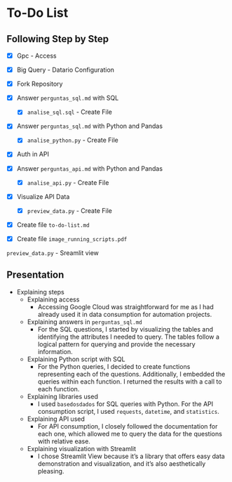 # To-Do List

## Following Step by Step
- [x] Gpc - Access
- [x] Big Query - Datario Configuration
- [x] Fork Repository
- [x] Answer `perguntas_sql.md` with SQL
    - [x] `analise_sql.sql` - Create File
- [x] Answer `perguntas_sql.md` with Python and Pandas
    - [x] `analise_python.py` - Create File
- [x] Auth in API
- [x] Answer `perguntas_api.md` with Python and Pandas
    - [x] `analise_api.py` - Create File 
- [x] Visualize API Data
    - [x] `preview_data.py` - Create File
- [x] Create file `to-do-list.md`
- [x] Create file `image_running_scripts.pdf`


`preview_data.py` - Sreamlit view  

## Presentation
   - Explaining steps
       - Explaining access
           - Accessing Google Cloud was straightforward for me as I had already used it in data consumption for automation projects.
       - Explaining answers in `perguntas_sql.md`
           - For the SQL questions, I started by visualizing the tables and identifying the attributes I needed to query. The tables follow a logical pattern for querying and provide the necessary information.
       - Explaining Python script with SQL
           - For the Python queries, I decided to create functions representing each of the questions. Additionally, I embedded the queries within each function. I returned the results with a call to each function.
       - Explaining libraries used
           - I used `basedosdados` for SQL queries with Python. For the API consumption script, I used `requests`, `datetime`, and `statistics`.
       - Explaining API used
           - For API consumption, I closely followed the documentation for each one, which allowed me to query the data for the questions with relative ease.
       - Explaining visualization with Streamlit
           - I chose Streamlit View because it’s a library that offers easy data demonstration and visualization, and it’s also aesthetically pleasing.
